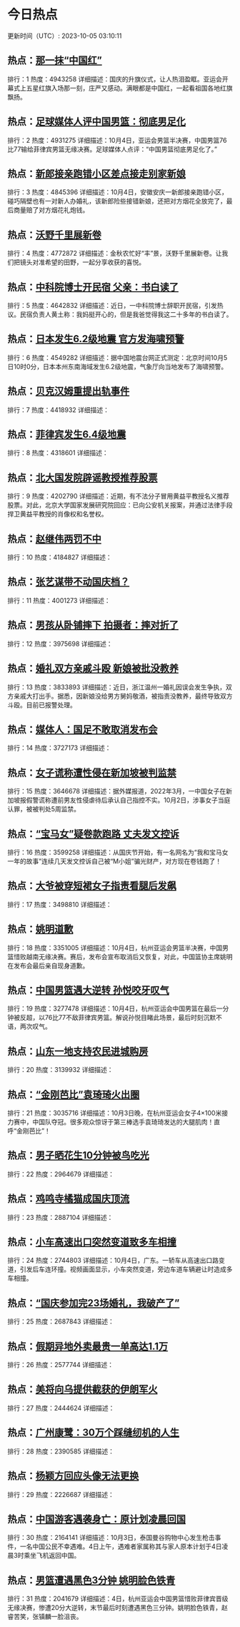 # 今日热点

更新时间（UTC）: 2023-10-05 03:10:11

## 热点：[那一抹“中国红”](https://cn.bing.com/search?q=那一抹“中国红”)
排行：1
热度：4943258
详细描述：国庆的升旗仪式，让人热泪盈眶。亚运会开幕式上五星红旗入场那一刻，庄严又感动。满眼都是中国红，一起看祖国各地红旗飘扬。

## 热点：[足球媒体人评中国男篮：彻底男足化](https://cn.bing.com/search?q=足球媒体人评中国男篮：彻底男足化)
排行：2
热度：4931275
详细描述：10月4日，亚运会男篮半决赛，中国男篮76比77输给菲律宾男篮无缘决赛。足球媒体人点评：“中国男篮彻底男足化了。”

## 热点：[新郎接亲跑错小区差点接走别家新娘](https://cn.bing.com/search?q=新郎接亲跑错小区差点接走别家新娘)
排行：3
热度：4845396
详细描述：10月4日，安徽安庆一新郎接亲跑错小区，碰巧隔壁也有一对新人办婚礼，该新郎险些接错新娘，还把对方烟花全放完了，最后商量赔了对方烟花礼炮钱。

## 热点：[沃野千里展新卷](https://cn.bing.com/search?q=沃野千里展新卷)
排行：4
热度：4772872
详细描述：金秋农忙好“丰”景，沃野千里展新卷。让我们把镜头对准希望的田野，一起分享收获的喜悦。

## 热点：[中科院博士开民宿 父亲：书白读了](https://cn.bing.com/search?q=中科院博士开民宿父亲：书白读了)
排行：5
热度：4642832
详细描述：近日，一中科院博士辞职开民宿，引发热议。民宿负责人黄土称：我妈挺开心的，但是我爸觉得我这二十多年的书白读了。

## 热点：[日本发生6.2级地震 官方发海啸预警](https://cn.bing.com/search?q=日本发生6.2级地震官方发海啸预警)
排行：6
热度：4549282
详细描述：据中国地震台网正式测定：北京时间10月5日10时0分，日本本州东南海域发生6.2级地震，气象厅向当地发布了海啸预警。

## 热点：[贝克汉姆重提出轨事件](https://cn.bing.com/search?q=贝克汉姆重提出轨事件)
排行：7
热度：4418932
详细描述：

## 热点：[菲律宾发生6.4级地震](https://cn.bing.com/search?q=菲律宾发生6.4级地震)
排行：8
热度：4318601
详细描述：

## 热点：[北大国发院辟谣教授推荐股票](https://cn.bing.com/search?q=北大国发院辟谣教授推荐股票)
排行：9
热度：4202790
详细描述：近期，有不法分子冒用黄益平教授名义推荐股票。对此，北京大学国家发展研究院回应：已向公安机关报案，并通过法律手段捍卫黄益平教授的肖像权和名誉权。

## 热点：[赵继伟两罚不中](https://cn.bing.com/search?q=赵继伟两罚不中)
排行：10
热度：4184827
详细描述：

## 热点：[张艺谋带不动国庆档？](https://cn.bing.com/search?q=张艺谋带不动国庆档？)
排行：11
热度：4001273
详细描述：

## 热点：[男孩从卧铺摔下 拍摄者：摔对折了](https://cn.bing.com/search?q=男孩从卧铺摔下拍摄者：摔对折了)
排行：12
热度：3975698
详细描述：

## 热点：[婚礼双方亲戚斗殴 新娘被批没教养](https://cn.bing.com/search?q=婚礼双方亲戚斗殴新娘被批没教养)
排行：13
热度：3833893
详细描述：近日，浙江温州一婚礼因误会发生争执，双方亲戚大打出手。据悉，因新娘没给男方舅妈敬酒，被指责没教养，最终导致双方斗殴。目前已报警处理。

## 热点：[媒体人：国足不敢取消发布会](https://cn.bing.com/search?q=媒体人：国足不敢取消发布会)
排行：14
热度：3727173
详细描述：

## 热点：[女子谎称遭性侵在新加坡被判监禁](https://cn.bing.com/search?q=女子谎称遭性侵在新加坡被判监禁)
排行：15
热度：3646678
详细描述：据外媒报道，2022年3月，一中国女子在新加坡报假警谎称遭前男友性侵虐待后承认自己指控不实。10月2日，涉事女子当庭认罪，被被判处5周监禁。

## 热点：[“宝马女”疑卷款跑路 丈夫发文控诉](https://cn.bing.com/search?q=“宝马女”疑卷款跑路丈夫发文控诉)
排行：16
热度：3599258
详细描述：从国庆节开始，有一名网名为“我和宝马女一年的故事”连续几天发文控诉自己被“M小姐”骗光财产，对方现在卷钱跑了！

## 热点：[大爷被穿短裙女子指责看腿后发飙](https://cn.bing.com/search?q=大爷被穿短裙女子指责看腿后发飙)
排行：17
热度：3498810
详细描述：

## 热点：[姚明道歉](https://cn.bing.com/search?q=姚明道歉)
排行：18
热度：3351005
详细描述：10月4日，杭州亚运会男篮半决赛，中国男篮惜败越南无缘决赛。赛后，发布会宣布取消后又恢复，对此，中国篮协主席姚明在发布会最后亲自现身道歉。

## 热点：[中国男篮遇大逆转 孙悦咬牙叹气](https://cn.bing.com/search?q=中国男篮遇大逆转孙悦咬牙叹气)
排行：19
热度：3277478
详细描述：10月4日，杭州亚运会中国男篮在最后一分钟被反超，以76比77不敌菲律宾男篮。解说孙悦目睹此场景，最后时刻沉默不语，两次叹气。

## 热点：[山东一地支持农民进城购房](https://cn.bing.com/search?q=山东一地支持农民进城购房)
排行：20
热度：3139932
详细描述：

## 热点：[“金刚芭比”袁琦琦火出圈](https://cn.bing.com/search?q=“金刚芭比”袁琦琦火出圈)
排行：21
热度：3035716
详细描述：10月3日晚，在杭州亚运会女子4×100米接力赛中，中国队夺冠。很多观众惊讶于第三棒选手袁琦琦发达的大腿肌肉！直呼“金刚芭比”！

## 热点：[男子晒花生10分钟被鸟吃光](https://cn.bing.com/search?q=男子晒花生10分钟被鸟吃光)
排行：22
热度：2964679
详细描述：

## 热点：[鸡鸣寺橘猫成国庆顶流](https://cn.bing.com/search?q=鸡鸣寺橘猫成国庆顶流)
排行：23
热度：2887104
详细描述：

## 热点：[小车高速出口突然变道致多车相撞](https://cn.bing.com/search?q=小车高速出口突然变道致多车相撞)
排行：24
热度：2744803
详细描述：10月4日，广东。一轿车从高速出口路变道，引发后车连环撞。视频画面显示，小车突然变道，旁边车道车辆避让时造成多车相撞。

## 热点：[“国庆参加完23场婚礼，我破产了”](https://cn.bing.com/search?q=“国庆参加完23场婚礼，我破产了”)
排行：25
热度：2687843
详细描述：

## 热点：[假期异地外卖最贵一单高达1.1万](https://cn.bing.com/search?q=假期异地外卖最贵一单高达1.1万)
排行：26
热度：2577744
详细描述：

## 热点：[美将向乌提供截获的伊朗军火](https://cn.bing.com/search?q=美将向乌提供截获的伊朗军火)
排行：27
热度：2444624
详细描述：

## 热点：[广州康鹭：30万个踩缝纫机的人生](https://cn.bing.com/search?q=广州康鹭：30万个踩缝纫机的人生)
排行：28
热度：2390585
详细描述：

## 热点：[杨颖方回应头像无法更换](https://cn.bing.com/search?q=杨颖方回应头像无法更换)
排行：29
热度：2226687
详细描述：

## 热点：[中国游客遇袭身亡：原计划凌晨回国](https://cn.bing.com/search?q=中国游客遇袭身亡：原计划凌晨回国)
排行：30
热度：2164141
详细描述：10月3日，泰国曼谷购物中心发生枪击事件，一名中国公民不幸遇难。4日上午，遇难者家属称其与家人原本计划于4日凌晨3时乘坐飞机返回中国。

## 热点：[男篮遭遇黑色3分钟 姚明脸色铁青](https://cn.bing.com/search?q=男篮遭遇黑色3分钟姚明脸色铁青)
排行：31
热度：2041679
详细描述：4日，杭州亚运会中国男篮惜败菲律宾晋级无缘决赛，惨遭20分大逆转，末节最后时刻遭遇黑色三分钟。姚明脸色铁青，赵睿苦笑，张镇麟一脸沮丧。

